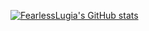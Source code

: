 [![FearlessLugia's GitHub stats](https://github-readme-stats.vercel.app/api?username=FearlessLugia)](https://github.com/FearlessLugia/github-readme-stats)

<!---
- 👋 Hi, I’m @FearlessLugia
- 👀 I’m interested in ...
- 🌱 I’m currently learning ...
- 💞️ I’m looking to collaborate on ...
- 📫 How to reach me ...

FearlessLugia/FearlessLugia is a ✨ special ✨ repository because its `README.md` (this file) appears on your GitHub profile.
You can click the Preview link to take a look at your changes.
--->
